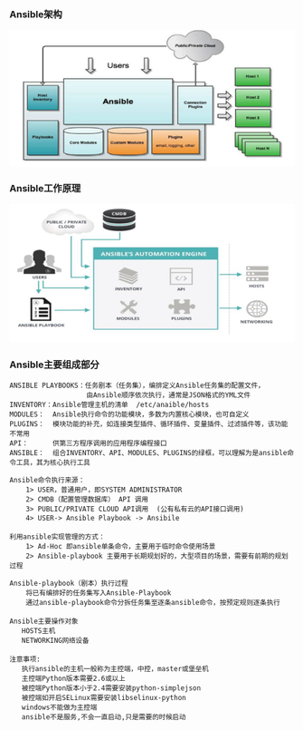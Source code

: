 ### **Ansible架构**

![](images/WEBRESOURCE12c062518e3bcb894a5776faac8ec6e2截图.png)

### **Ansible工作原理**

![](images/WEBRESOURCE84616faa8b73a837a5795daae0c7b14b截图.png)

### **Ansible主要组成部分**

```
ANSIBLE PLAYBOOKS：任务剧本（任务集），编排定义Ansible任务集的配置文件，
                   由Ansible顺序依次执行，通常是JSON格式的YML文件
INVENTORY：Ansible管理主机的清单  /etc/anaible/hosts
MODULES：  Ansible执行命令的功能模块，多数为内置核心模块，也可自定义
PLUGINS：  模块功能的补充，如连接类型插件、循环插件、变量插件、过滤插件等，该功能不常用
API：      供第三方程序调用的应用程序编程接口 
ANSIBLE：  组合INVENTORY、API、MODULES、PLUGINS的绿框，可以理解为是ansible命令工具，其为核心执行工具
```

```
Ansible命令执行来源：
    1> USER，普通用户，即SYSTEM ADMINISTRATOR
    2> CMDB（配置管理数据库） API 调用
    3> PUBLIC/PRIVATE CLOUD API调用  (公有私有云的API接口调用)
    4> USER-> Ansible Playbook -> Ansibile

利用ansible实现管理的方式：
    1> Ad-Hoc 即ansible单条命令，主要用于临时命令使用场景
    2> Ansible-playbook 主要用于长期规划好的，大型项目的场景，需要有前期的规划过程
```

```
Ansible-playbook（剧本）执行过程
    将已有编排好的任务集写入Ansible-Playbook
    通过ansible-playbook命令分拆任务集至逐条ansible命令，按预定规则逐条执行

Ansible主要操作对象
   HOSTS主机
   NETWORKING网络设备

注意事项:
   执行ansible的主机一般称为主控端，中控，master或堡垒机
   主控端Python版本需要2.6或以上
   被控端Python版本小于2.4需要安装python-simplejson
   被控端如开启SELinux需要安装libselinux-python
   windows不能做为主控端
   ansible不是服务,不会一直启动,只是需要的时候启动
```